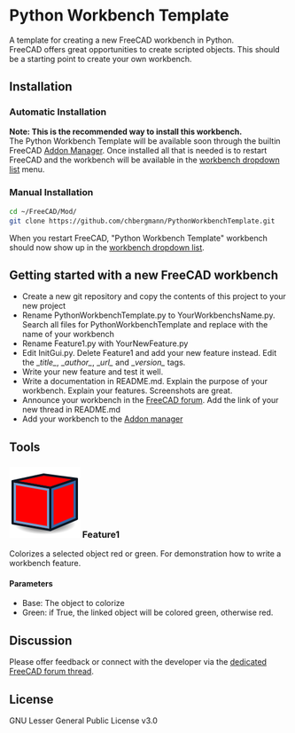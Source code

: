# Python Workbench Template
   
A template for creating a new FreeCAD workbench in Python.  
FreeCAD offers great opportunities to create scripted objects. This should be a starting point to create your own workbench.
  
## Installation

### Automatic Installation
**Note: This is the recommended way to install this workbench.**  
The Python Workbench Template will be available soon through the builtin FreeCAD [Addon Manager](https://github.com/FreeCAD/FreeCAD-addons#1-builtin-addon-manager).
Once installed all that is needed is to restart FreeCAD and the workbench will be available in the [workbench dropdown list](https://freecadweb.org/wiki/Std_Workbench) menu.

### Manual Installation

```bash
cd ~/FreeCAD/Mod/ 
git clone https://github.com/chbergmann/PythonWorkbenchTemplate.git
```
When you restart FreeCAD, "Python Workbench Template" workbench should now show up in the [workbench dropdown list](https://freecadweb.org/wiki/Std_Workbench).
  
## Getting started with a new FreeCAD workbench
- Create a new git repository and copy the contents of this project to your new project
- Rename PythonWorkbenchTemplate.py to YourWorkbenchsName.py. Search all files for PythonWorkbenchTemplate and replace with the name of your workbench
- Rename Feature1.py with YourNewFeature.py 
- Edit InitGui.py. Delete Feature1 and add your new feature instead. Edit the \__title\__, \__author\__, \__url\__ and \__version\__ tags.
- Write your new feature and test it well.
- Write a documentation in README.md. Explain the purpose of your workbench. Explain your features. Screenshots are great.
- Announce your workbench in the [FreeCAD forum](https://forum.freecadweb.org/index.php). Add the link of your new thread in README.md
- Add your workbench to the [Addon manager](https://github.com/FreeCAD/FreeCAD-addons)

## Tools
### ![Feature1Icon](./Resources/icons/feature1.svg) Feature1
Colorizes a selected object red or green. For demonstration how to write a workbench feature.

#### Parameters
- Base: The object to colorize
- Green: if True, the linked object will be colored green, otherwise red.


## Discussion
Please offer feedback or connect with the developer via the [dedicated FreeCAD forum thread](LINK).

## License
GNU Lesser General Public License v3.0
